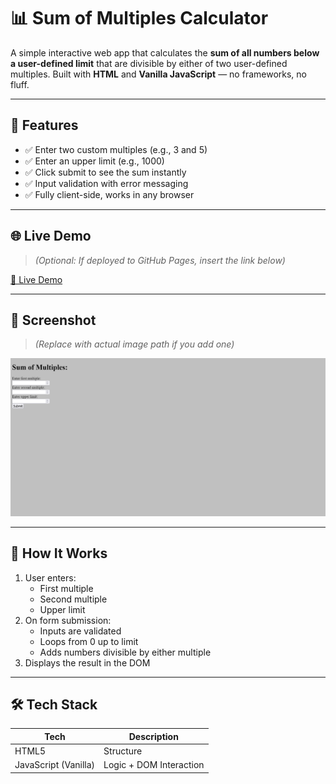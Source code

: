 # 📊 Sum of Multiples Calculator

A simple interactive web app that calculates the **sum of all numbers below a user-defined limit** that are divisible by either of two user-defined multiples. Built with **HTML** and **Vanilla JavaScript** — no frameworks, no fluff.

---

## 🚀 Features

- ✅ Enter two custom multiples (e.g., 3 and 5)
- ✅ Enter an upper limit (e.g., 1000)
- ✅ Click submit to see the sum instantly
- ✅ Input validation with error messaging
- ✅ Fully client-side, works in any browser

---

## 🌐 Live Demo

> _(Optional: If deployed to GitHub Pages, insert the link below)_

[🔗 Live Demo](https://your-username.github.io/sum-of-multiples/)

---

## 📸 Screenshot

> _(Replace with actual image path if you add one)_

![screenshot](./screenshot.png)

---

## 🧠 How It Works

1. User enters:
   - First multiple
   - Second multiple
   - Upper limit
2. On form submission:
   - Inputs are validated
   - Loops from 0 up to limit
   - Adds numbers divisible by either multiple
3. Displays the result in the DOM

---

## 🛠️ Tech Stack

| Tech      | Description         |
|-----------|---------------------|
| HTML5     | Structure            |
| JavaScript (Vanilla) | Logic + DOM Interaction |

